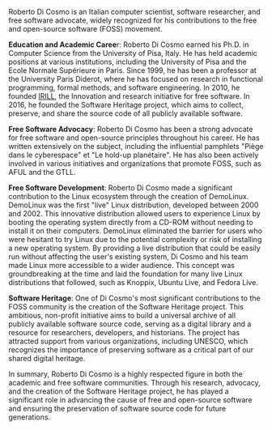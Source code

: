 Roberto Di Cosmo is an Italian computer scientist, software researcher, and free software advocate, widely recognized for his contributions to the free and open-source software (FOSS) movement.

**Education and Academic Caree**r: Roberto Di Cosmo earned his Ph.D. in Computer Science from the University of Pisa, Italy. He has held academic positions at various institutions, including the University of Pisa and the Ecole Normale Supérieure in Paris. Since 1999, he has been a professor at the University Paris Diderot, where he has focused on research in functional programming, formal methods, and software engineering. In 2010, he founded [IRILL](https://en.wikipedia.org/wiki/IRILL "IRILL"), the Innovation and research initiative for free software. In 2016, he founded the Software Heritage project, which aims to collect, preserve, and share the source code of all publicly available software.

**Free Software Advocacy**: Roberto Di Cosmo has been a strong advocate for free software and open-source principles throughout his career. He has written extensively on the subject, including the influential pamphlets "Piège dans le cyberespace" et "Le hold-up planétaire". He has also been actively involved in various initiatives and organizations that promote FOSS, such as AFUL and the GTLL.

**Free Software Development**: Roberto Di Cosmo made a significant contribution to the Linux ecosystem through the creation of DemoLinux. DemoLinux was the first "live" Linux distribution, developed between 2000 and 2002. This innovative distribution allowed users to experience Linux by booting the operating system directly from a CD-ROM without needing to install it on their computers. DemoLinux eliminated the barrier for users who were hesitant to try Linux due to the potential complexity or risk of installing a new operating system. By providing a live distribution that could be easily run without affecting the user's existing system, Di Cosmo and his team made Linux more accessible to a wider audience. This concept was groundbreaking at the time and laid the foundation for many live Linux distributions that followed, such as Knoppix, Ubuntu Live, and Fedora Live.

**Software Heritage**: One of Di Cosmo's most significant contributions to the FOSS community is the creation of the Software Heritage project. This ambitious, non-profit initiative aims to build a universal archive of all publicly available software source code, serving as a digital library and a resource for researchers, developers, and historians. The project has attracted support from various organizations, including UNESCO, which recognizes the importance of preserving software as a critical part of our shared digital heritage.

In summary, Roberto Di Cosmo is a highly respected figure in both the academic and free software communities. Through his research, advocacy, and the creation of the Software Heritage project, he has played a significant role in advancing the cause of free and open-source software and ensuring the preservation of software source code for future generations.